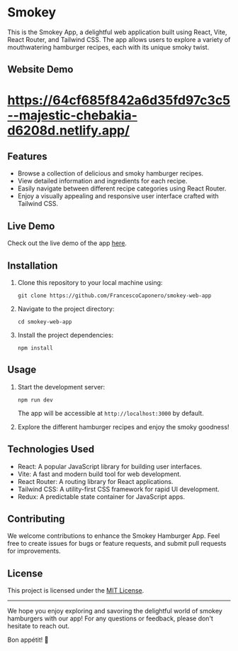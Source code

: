 # Smokey

This is the Smokey  App, a delightful web application built using React, Vite, React Router, and Tailwind CSS. The app allows users to explore a variety of mouthwatering hamburger recipes, each with its unique smoky twist.

## Website Demo
# https://64cf685f842a6d35fd97c3c5--majestic-chebakia-d6208d.netlify.app/

## Features

- Browse a collection of delicious and smoky hamburger recipes.
- View detailed information and ingredients for each recipe.
- Easily navigate between different recipe categories using React Router.
- Enjoy a visually appealing and responsive user interface crafted with Tailwind CSS.

## Live Demo

Check out the live demo of the app [here](https://example.com).

## Installation

1. Clone this repository to your local machine using:

   ```
   git clone https://github.com/FrancescoCaponero/smokey-web-app
   ```

2. Navigate to the project directory:

   ```
   cd smokey-web-app
   ```

3. Install the project dependencies:

   ```
   npm install
   ```

## Usage

1. Start the development server:

   ```
   npm run dev
   ```

   The app will be accessible at `http://localhost:3000` by default.

2. Explore the different hamburger recipes and enjoy the smoky goodness!

## Technologies Used

- React: A popular JavaScript library for building user interfaces.
- Vite: A fast and modern build tool for web development.
- React Router: A routing library for React applications.
- Tailwind CSS: A utility-first CSS framework for rapid UI development.
- Redux: A predictable state container for JavaScript apps.


## Contributing

We welcome contributions to enhance the Smokey Hamburger App. Feel free to create issues for bugs or feature requests, and submit pull requests for improvements.

## License

This project is licensed under the [MIT License](LICENSE).

---

We hope you enjoy exploring and savoring the delightful world of smokey hamburgers with our app! For any questions or feedback, please don't hesitate to reach out.

Bon appétit! 🍔